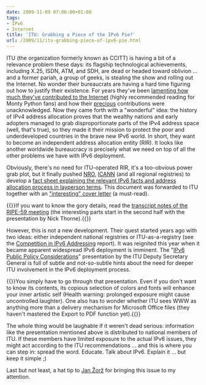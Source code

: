 ```yaml
---
date: 2009-11-09 07:06:00+01:00
tags:
- IPv6
- Internet
title: 'ITU: Grabbing a Piece of the IPv6 Pie?'
url: /2009/11/itu-grabbing-piece-of-ipv6-pie.html
---
```

ITU (the organization formerly known as CCITT) is having a bit of a relevance problem these days: its flagship technological achievements, including X.25, ISDN, ATM, and SDH, are dead or headed toward oblivion ... and a former pariah, a group of geeks, is stealing the show and rolling out the Internet. No wonder their bureaucrats are having a hard time figuring out how to justify their existence. For years they've been [lamenting how much they've contributed to the Internet](http://www.itu.int/ITU-T/tsb-director/itut-wsis/files/zhao-netgov01.doc) (highly recommended reading for Monty Python fans) and how their [precious](http://www.youtube.com/watch?v=Gk4Ntcq5uNg) contributions were unacknowledged. Now they came forth with a "wonderful" idea: the history of IPv4 address allocation proves that the wealthy nations and early adopters managed to grab disproportionate parts of the IPv4 address space (well, that's true), so they made it their mission to protect the poor and underdeveloped countries in the brave new IPv6 world. In short, they want to become an independent address allocation entity (RIR). It looks like another worldwide bureaucracy is precisely what we need on top of all the other problems we have with IPv6 deployment.
<!--more-->
Obviously, there's no need for ITU-operated RIR, it's a too-obvious power grab plot, but it finally pushed [NRO](http://www.nro.net/), [ICANN](http://www.icann.org/) (and all regional registries) to develop a [fact sheet explaining the relevant IPv6 facts and address allocation process in layperson terms](http://www.nro.net/documents/nro50.html). This document was forwarded to ITU together with an ["interesting" cover letter](http://ipv6.go6.si/wp-content/uploads/2009/11/NT_to_Malcolm_Johnson_21-10.pdf) (a must-read).

{{<note info>}}If you want to know the gory details, read the [transcript notes of the RIPE-59 meeting](http://www.ripe.net/ripe/meetings/ripe-59/steno-transcripts.php?steno=Main-091007PM1) (the interesting parts start in the second half with the presentation by Nick Thorne).{{</note>}}

However, this is not a new development. Their quest started years ago with two ideas: either independent national registries or ITU-as-a-registry (see the [Competition in IPv6 Addressing](http://www.internetgovernance.org/pdf/igp-v6.pdf) report). It was reignited this year when it became apparent widespread IPv6 deployment is imminent. The "[IPv6 Public Policy Considerations](https://www.itu.int/osg/dsg/speeches/2009/apr15.ppt)" presentation by the ITU Deputy Secretary General is full of subtle and not-so-subtle hints about the need for deeper ITU involvement in the IPv6 deployment process.

{{<note info>}}You simply have to go through that presentation. Even if you don't want to know its contents, its copious selection of colors and fonts will enhance your inner artistic self (Health warning: prolonged exposure might cause uncontrolled laughter). One also has to wonder whether ITU sees WWW as anything more than a delivery mechanism for Microsoft Office files (they haven't mastered the Export to PDF function yet).{{</note>}}

The whole thing would be laughable if it weren't dead serious: information like the presentation mentioned above is distributed to national members of ITU. If these members have limited exposure to the actual IPv6 issues, they might act according to the ITU recommendations ... and this is where you can step in: spread the word. Educate. Talk about IPv6. Explain it ... but keep it simple ;)

Last but not least, a hat tip to [Jan Žorž](http://www.pragma.si/) for bringing this issue to my attention.